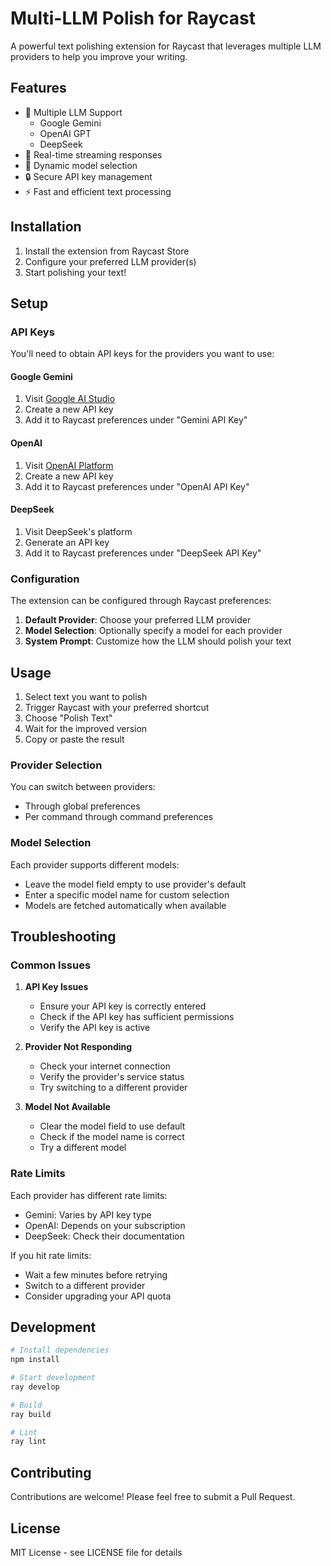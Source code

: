 # Multi-LLM Polish for Raycast

A powerful text polishing extension for Raycast that leverages multiple LLM providers to help you improve your writing.

## Features

- 🔄 Multiple LLM Support
  - Google Gemini
  - OpenAI GPT
  - DeepSeek
- 🌊 Real-time streaming responses
- 🎯 Dynamic model selection
- 🔒 Secure API key management
- ⚡️ Fast and efficient text processing

## Installation

1. Install the extension from Raycast Store
2. Configure your preferred LLM provider(s)
3. Start polishing your text!

## Setup

### API Keys

You'll need to obtain API keys for the providers you want to use:

#### Google Gemini
1. Visit [Google AI Studio](https://makersuite.google.com/app/apikey)
2. Create a new API key
3. Add it to Raycast preferences under "Gemini API Key"

#### OpenAI
1. Visit [OpenAI Platform](https://platform.openai.com/api-keys)
2. Create a new API key
3. Add it to Raycast preferences under "OpenAI API Key"

#### DeepSeek
1. Visit DeepSeek's platform
2. Generate an API key
3. Add it to Raycast preferences under "DeepSeek API Key"

### Configuration

The extension can be configured through Raycast preferences:

1. **Default Provider**: Choose your preferred LLM provider
2. **Model Selection**: Optionally specify a model for each provider
3. **System Prompt**: Customize how the LLM should polish your text

## Usage

1. Select text you want to polish
2. Trigger Raycast with your preferred shortcut
3. Choose "Polish Text"
4. Wait for the improved version
5. Copy or paste the result

### Provider Selection

You can switch between providers:
- Through global preferences
- Per command through command preferences

### Model Selection

Each provider supports different models:
- Leave the model field empty to use provider's default
- Enter a specific model name for custom selection
- Models are fetched automatically when available

## Troubleshooting

### Common Issues

1. **API Key Issues**
   - Ensure your API key is correctly entered
   - Check if the API key has sufficient permissions
   - Verify the API key is active

2. **Provider Not Responding**
   - Check your internet connection
   - Verify the provider's service status
   - Try switching to a different provider

3. **Model Not Available**
   - Clear the model field to use default
   - Check if the model name is correct
   - Try a different model

### Rate Limits

Each provider has different rate limits:
- Gemini: Varies by API key type
- OpenAI: Depends on your subscription
- DeepSeek: Check their documentation

If you hit rate limits:
- Wait a few minutes before retrying
- Switch to a different provider
- Consider upgrading your API quota

## Development

```bash
# Install dependencies
npm install

# Start development
ray develop

# Build
ray build

# Lint
ray lint
```

## Contributing

Contributions are welcome! Please feel free to submit a Pull Request.

## License

MIT License - see LICENSE file for details